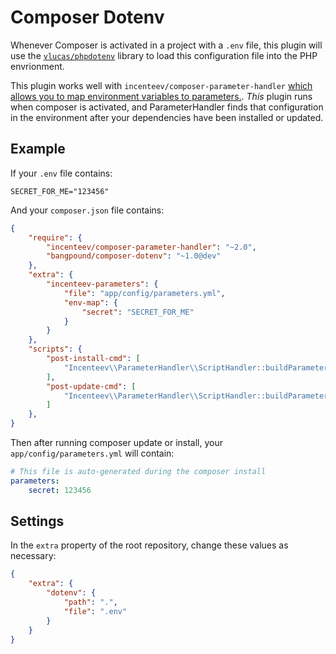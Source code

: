 # Composer Dotenv

Whenever Composer is activated in a project with a `.env` file, this plugin will use the
[`vlucas/phpdotenv`](https://github.com/vlucas/phpdotenv) library to load this configuration
file into the PHP envrionment.

This plugin works well with `incenteev/composer-parameter-handler`
[which allows you to map environment variables to parameters.][incenteev]. *This* plugin runs when composer
is activated, and ParameterHandler finds that configuration in the environment after your dependencies
have been installed or updated.

[phpdotenv]: https://github.com/vlucas/phpdotenv
[incenteev]: https://github.com/Incenteev/ParameterHandler#using-environment-variables-to-set-the-parameters

## Example

If your `.env` file contains:

```
SECRET_FOR_ME="123456"
```

And your `composer.json` file contains:

```json
{
    "require": {
        "incenteev/composer-parameter-handler": "~2.0",
        "bangpound/composer-dotenv": "~1.0@dev"
    },
    "extra": {
        "incenteev-parameters": {
            "file": "app/config/parameters.yml",
            "env-map": {
                "secret": "SECRET_FOR_ME"
            }
        }
    },
    "scripts": {
        "post-install-cmd": [
            "Incenteev\\ParameterHandler\\ScriptHandler::buildParameters"
        ],
        "post-update-cmd": [
            "Incenteev\\ParameterHandler\\ScriptHandler::buildParameters"
        ]
    },
}
```

Then after running composer update or install, your `app/config/parameters.yml`
will contain:

```yaml
# This file is auto-generated during the composer install
parameters:
    secret: 123456
```

## Settings

In the `extra` property of the root repository, change these values as necessary:

```json
{
    "extra": {
        "dotenv": {
            "path": ".",
            "file": ".env"
        }
    }
}
```